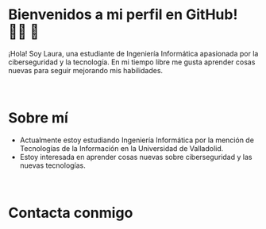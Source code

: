 # Bienvenidos a mi perfil en GitHub! :woman_student: :rocket:

¡Hola! Soy Laura, una estudiante de Ingeniería Informática apasionada por la ciberseguridad y la tecnología. En mi tiempo libre me gusta aprender cosas nuevas para seguir mejorando mis habilidades.  

<br>

# Sobre mí 

- Actualmente estoy estudiando Ingeniería Informática por la mención de Tecnologías de la Información en la Universidad de Valladolid.
- Estoy interesada en aprender cosas nuevas sobre ciberseguridad y las nuevas tecnologías.  

<br>


# Contacta conmigo

<!--
**LauraxBM/LauraxBM** is a ✨ _special_ ✨ repository because its `README.md` (this file) appears on your GitHub profile.

Here are some ideas to get you started:

- 🔭 I’m currently working on ...
- 🌱 I’m currently learning ...
- 👯 I’m looking to collaborate on ...
- 🤔 I’m looking for help with ...
- 💬 Ask me about ...
- 📫 How to reach me: ...
- 😄 Pronouns: ...
- ⚡ Fun fact: ...
-->

